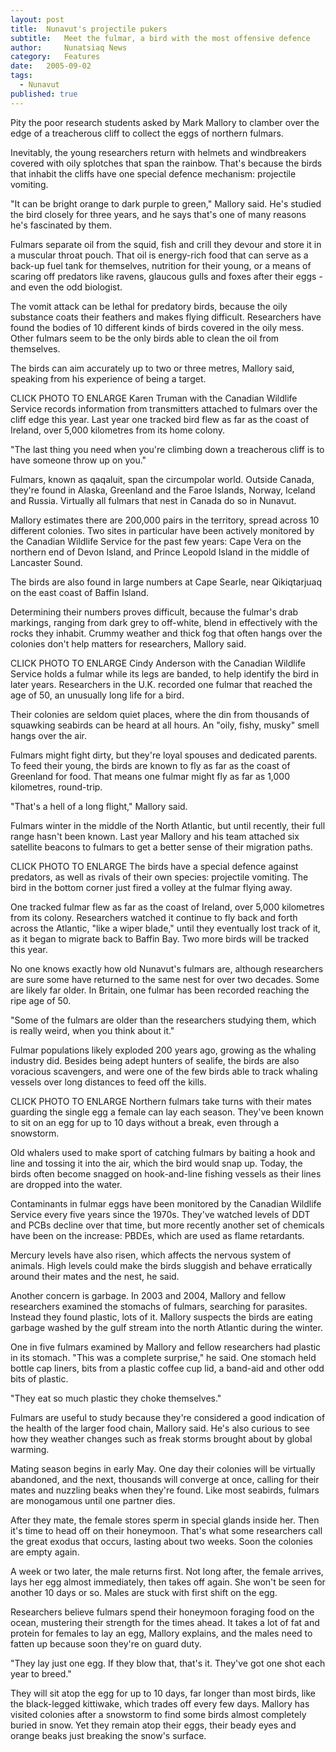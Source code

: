 ```yaml
---
layout:	post
title:	Nunavut's projectile pukers
subtitle:	Meet the fulmar, a bird with the most offensive defence
author:     Nunatsiaq News
category:	Features
date:	2005-09-02
tags: 
  - Nunavut
published: true
---
```


Pity the poor research students asked by Mark Mallory to clamber over the edge of a treacherous cliff to collect the eggs of northern fulmars.

Inevitably, the young researchers return with helmets and windbreakers covered with oily splotches that span the rainbow. That's because the birds that inhabit the cliffs have one special defence mechanism: projectile vomiting.

"It can be bright orange to dark purple to green," Mallory said. He's studied the bird closely for three years, and he says that's one of many reasons he's fascinated by them. <!-- BREAK -->

Fulmars separate oil from the squid, fish and crill they devour and store it in a muscular throat pouch. That oil is energy-rich food that can serve as a back-up fuel tank for themselves, nutrition for their young, or a means of scaring off predators like ravens, glaucous gulls and foxes after their eggs - and even the odd biologist.

The vomit attack can be lethal for predatory birds, because the oily substance coats their feathers and makes flying difficult. Researchers have found the bodies of 10 different kinds of birds covered in the oily mess. Other fulmars seem to be the only birds able to clean the oil from themselves.

The birds can aim accurately up to two or three metres, Mallory said, speaking from his experience of being a target.

CLICK PHOTO TO ENLARGE
Karen Truman with the Canadian Wildlife Service records information from transmitters attached to fulmars over the cliff edge this year. Last year one tracked bird flew as far as the coast of Ireland, over 5,000 kilometres from its home colony.
 
"The last thing you need when you're climbing down a treacherous cliff is to have someone throw up on you."

Fulmars, known as qaqaluit, span the circumpolar world. Outside Canada, they're found in Alaska, Greenland and the Faroe Islands, Norway, Iceland and Russia. Virtually all fulmars that nest in Canada do so in Nunavut.

Mallory estimates there are 200,000 pairs in the territory, spread across 10 different colonies. Two sites in particular have been actively monitored by the Canadian Wildlife Service for the past few years: Cape Vera on the northern end of Devon Island, and Prince Leopold Island in the middle of Lancaster Sound.

The birds are also found in large numbers at Cape Searle, near Qikiqtarjuaq on the east coast of Baffin Island.

Determining their numbers proves difficult, because the fulmar's drab markings, ranging from dark grey to off-white, blend in effectively with the rocks they inhabit. Crummy weather and thick fog that often hangs over the colonies don't help matters for researchers, Mallory said.

CLICK PHOTO TO ENLARGE
Cindy Anderson with the Canadian Wildlife Service holds a fulmar while its legs are banded, to help identify the bird in later years. Researchers in the U.K. recorded one fulmar that reached the age of 50, an unusually long life for a bird.
 
Their colonies are seldom quiet places, where the din from thousands of squawking seabirds can be heard at all hours. An "oily, fishy, musky" smell hangs over the air.

Fulmars might fight dirty, but they're loyal spouses and dedicated parents. To feed their young, the birds are known to fly as far as the coast of Greenland for food. That means one fulmar might fly as far as 1,000 kilometres, round-trip.

"That's a hell of a long flight," Mallory said.

Fulmars winter in the middle of the North Atlantic, but until recently, their full range hasn't been known. Last year Mallory and his team attached six satellite beacons to fulmars to get a better sense of their migration paths.

CLICK PHOTO TO ENLARGE
The birds have a special defence against predators, as well as rivals of their own species: projectile vomiting. The bird in the bottom corner just fired a volley at the fulmar flying away.
 
One tracked fulmar flew as far as the coast of Ireland, over 5,000 kilometres from its colony. Researchers watched it continue to fly back and forth across the Atlantic, "like a wiper blade," until they eventually lost track of it, as it began to migrate back to Baffin Bay. Two more birds will be tracked this year.

No one knows exactly how old Nunavut's fulmars are, although researchers are sure some have returned to the same nest for over two decades. Some are likely far older. In Britain, one fulmar has been recorded reaching the ripe age of 50.

"Some of the fulmars are older than the researchers studying them, which is really weird, when you think about it."

Fulmar populations likely exploded 200 years ago, growing as the whaling industry did. Besides being adept hunters of sealife, the birds are also voracious scavengers, and were one of the few birds able to track whaling vessels over long distances to feed off the kills.

CLICK PHOTO TO ENLARGE
Northern fulmars take turns with their mates guarding the single egg a female can lay each season. They've been known to sit on an egg for up to 10 days without a break, even through a snowstorm.
 
Old whalers used to make sport of catching fulmars by baiting a hook and line and tossing it into the air, which the bird would snap up. Today, the birds often become snagged on hook-and-line fishing vessels as their lines are dropped into the water.

Contaminants in fulmar eggs have been monitored by the Canadian Wildlife Service every five years since the 1970s. They've watched levels of DDT and PCBs decline over that time, but more recently another set of chemicals have been on the increase: PBDEs, which are used as flame retardants.

Mercury levels have also risen, which affects the nervous system of animals. High levels could make the birds sluggish and behave erratically around their mates and the nest, he said.

Another concern is garbage. In 2003 and 2004, Mallory and fellow researchers examined the stomachs of fulmars, searching for parasites. Instead they found plastic, lots of it. Mallory suspects the birds are eating garbage washed by the gulf stream into the north Atlantic during the winter.

One in five fulmars examined by Mallory and fellow researchers had plastic in its stomach. "This was a complete surprise," he said. One stomach held bottle cap liners, bits from a plastic coffee cup lid, a band-aid and other odd bits of plastic.

"They eat so much plastic they choke themselves."

Fulmars are useful to study because they're considered a good indication of the health of the larger food chain, Mallory said. He's also curious to see how they weather changes such as freak storms brought about by global warming.

Mating season begins in early May. One day their colonies will be virtually abandoned, and the next, thousands will converge at once, calling for their mates and nuzzling beaks when they're found. Like most seabirds, fulmars are monogamous until one partner dies.

After they mate, the female stores sperm in special glands inside her. Then it's time to head off on their honeymoon. That's what some researchers call the great exodus that occurs, lasting about two weeks. Soon the colonies are empty again.

A week or two later, the male returns first. Not long after, the female arrives, lays her egg almost immediately, then takes off again. She won't be seen for another 10 days or so. Males are stuck with first shift on the egg.

Researchers believe fulmars spend their honeymoon foraging food on the ocean, mustering their strength for the times ahead. It takes a lot of fat and protein for females to lay an egg, Mallory explains, and the males need to fatten up because soon they're on guard duty.

"They lay just one egg. If they blow that, that's it. They've got one shot each year to breed."

They will sit atop the egg for up to 10 days, far longer than most birds, like the black-legged kittiwake, which trades off every few days. Mallory has visited colonies after a snowstorm to find some birds almost completely buried in snow. Yet they remain atop their eggs, their beady eyes and orange beaks just breaking the snow's surface.